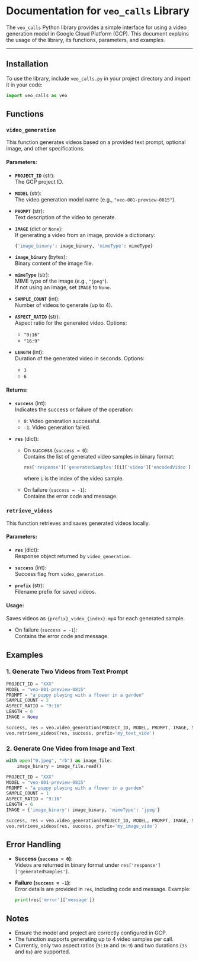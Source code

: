 # Documentation for `veo_calls` Library

The `veo_calls` Python library provides a simple interface for using a video generation model in Google Cloud Platform (GCP). This document explains the usage of the library, its functions, parameters, and examples.

---

## Installation

To use the library, include `veo_calls.py` in your project directory and import it in your code:

```python
import veo_calls as veo
```

## Functions

### `video_generation`
This function generates videos based on a provided text prompt, optional image, and other specifications.

#### Parameters:
- **`PROJECT_ID`** (str):  
  The GCP project ID.

- **`MODEL`** (str):  
  The video generation model name (e.g., `"veo-001-preview-0815"`).

- **`PROMPT`** (str):  
  Text description of the video to generate.

- **`IMAGE`** (dict or `None`):  
  If generating a video from an image, provide a dictionary:  
  ```python
  {'image_binary': image_binary, 'mimeType': mimeType}

- **`image_binary`** (bytes):  
  Binary content of the image file.

- **`mimeType`** (str):  
  MIME type of the image (e.g., `"jpeg"`).  
  If not using an image, set `IMAGE` to `None`.

- **`SAMPLE_COUNT`** (int):  
  Number of videos to generate (up to 4).

- **`ASPECT_RATIO`** (str):  
  Aspect ratio for the generated video. Options:  
  - `"9:16"`  
  - `"16:9"`

- **`LENGTH`** (int):  
  Duration of the generated video in seconds. Options:  
  - `3`  
  - `6`

#### Returns:
- **`success`** (int):  
  Indicates the success or failure of the operation:  
  - `0`: Video generation successful.  
  - `-1`: Video generation failed.

- **`res`** (dict):  
  - On success (`success = 0`):  
    Contains the list of generated video samples in binary format:  
    ```python
    res['response']['generatedSamples'][i]['video']['encodedVideo']
    ```
    where `i` is the index of the video sample.

  - On failure (`success = -1`):  
    Contains the error code and message.

### `retrieve_videos`
This function retrieves and saves generated videos locally.

#### Parameters:
- **`res`** (dict):  
  Response object returned by `video_generation`.

- **`success`** (int):  
  Success flag from `video_generation`.

- **`prefix`** (str):  
  Filename prefix for saved videos.

#### Usage:
Saves videos as `{prefix}_video_{index}.mp4` for each generated sample.


  - On failure (`success = -1`):  
    Contains the error code and message.

## Examples

### 1. Generate Two Videos from Text Prompt
```python
PROJECT_ID = "XXX"
MODEL = "veo-001-preview-0815"
PROMPT = "a puppy playing with a flower in a garden"
SAMPLE_COUNT = 2
ASPECT_RATIO = "9:16"
LENGTH = 6
IMAGE = None

success, res = veo.video_generation(PROJECT_ID, MODEL, PROMPT, IMAGE, SAMPLE_COUNT, ASPECT_RATIO, LENGTH)
veo.retrieve_videos(res, success, prefix='my_text_vide')
```

### 2. Generate One Video from Image and Text
```python
with open("0.jpeg", "rb") as image_file:
    image_binary = image_file.read()

PROJECT_ID = "XXX"
MODEL = "veo-001-preview-0815"
PROMPT = "a puppy playing with a flower in a garden"
SAMPLE_COUNT = 1
ASPECT_RATIO = "9:16"
LENGTH = 6
IMAGE = {'image_binary': image_binary, 'mimeType': 'jpeg'}

success, res = veo.video_generation(PROJECT_ID, MODEL, PROMPT, IMAGE, SAMPLE_COUNT, ASPECT_RATIO, LENGTH)
veo.retrieve_videos(res, success, prefix='my_image_vide')
```


## Error Handling

- **Success (`success = 0`)**:  
  Videos are returned in binary format under `res['response']['generatedSamples']`.

- **Failure (`success = -1`)**:  
  Error details are provided in `res`, including code and message. Example:
  ```python
  print(res['error']['message'])

## Notes

- Ensure the model and project are correctly configured in GCP.  
- The function supports generating up to 4 video samples per call.  
- Currently, only two aspect ratios (`9:16` and `16:9`) and two durations (`3s` and `6s`) are supported.






